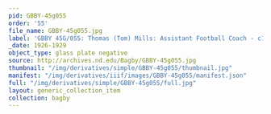 ```yaml
---
pid: GBBY-45g055
order: '55'
file_name: GBBY-45g055.jpg
label: 'GBBY 45G/055: Thomas (Tom) Mills: Assistant Football Coach - c1926-1929'
_date: 1926-1929
object_type: glass plate negative
source: http://archives.nd.edu/Bagby/GBBY-45g055.jpg
thumbnail: "/img/derivatives/simple/GBBY-45g055/thumbnail.jpg"
manifest: "/img/derivatives/iiif/images/GBBY-45g055/manifest.json"
full: "/img/derivatives/simple/GBBY-45g055/full.jpg"
layout: generic_collection_item
collection: bagby
---
```

